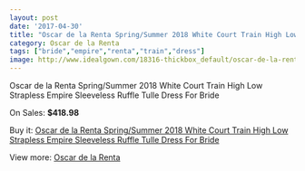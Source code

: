 ```yaml
---
layout: post
date: '2017-04-30'
title: "Oscar de la Renta Spring/Summer 2018 White Court Train High Low Strapless Empire Sleeveless Ruffle Tulle Dress For Bride"
category: Oscar de la Renta
tags: ["bride","empire","renta","train","dress"]
image: http://www.idealgown.com/18316-thickbox_default/oscar-de-la-renta-spring-summer-2018-white-court-train-high-low-strapless-empire-sleeveless-ruffle-tulle-dress-for-bride.jpg
---
```

Oscar de la Renta Spring/Summer 2018 White Court Train High Low Strapless Empire Sleeveless Ruffle Tulle Dress For Bride

On Sales: **$418.98**
<a href="https://www.idealgown.com/en/oscar-de-la-renta/7067-oscar-de-la-renta-spring-summer-2018-white-court-train-high-low-strapless-empire-sleeveless-ruffle-tulle-dress-for-bride.html"><amp-img layout="responsive" width="600" height="600" src="//www.idealgown.com/18316-thickbox_default/oscar-de-la-renta-spring-summer-2018-white-court-train-high-low-strapless-empire-sleeveless-ruffle-tulle-dress-for-bride.jpg" alt="Oscar de la Renta Spring/Summer 2018 White Court Train High Low Strapless Empire Sleeveless Ruffle Tulle Dress For Bride 0" /></a>

Buy it: [Oscar de la Renta Spring/Summer 2018 White Court Train High Low Strapless Empire Sleeveless Ruffle Tulle Dress For Bride](https://www.idealgown.com/en/oscar-de-la-renta/7067-oscar-de-la-renta-spring-summer-2018-white-court-train-high-low-strapless-empire-sleeveless-ruffle-tulle-dress-for-bride.html "Oscar de la Renta Spring/Summer 2018 White Court Train High Low Strapless Empire Sleeveless Ruffle Tulle Dress For Bride")

View more: [Oscar de la Renta](https://www.idealgown.com/en/132-oscar-de-la-renta "Oscar de la Renta")